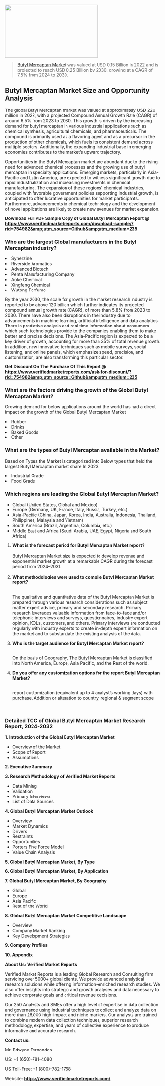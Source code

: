 <img src="https://ffe5etoiles.com/wp-content/uploads/2024/12/MST1-300x171.png" alt="" width="300" height="171" class="alignnone size-medium wp-image-20088" /><blockquote><p><p><a href="https://www.verifiedmarketreports.com/download-sample/?rid=754982&utm_source=Github&utm_medium=235" target="_blank">Butyl Mercaptan Market</a> was valued at USD 0.15 Billion in 2022 and is projected to reach USD 0.25 Billion by 2030, growing at a CAGR of 7.5% from 2024 to 2030.</p></blockquote><p><h2>Butyl Mercaptan Market Size and Opportunity Analysis</h2><p>The global Butyl Mercaptan market was valued at approximately USD 220 million in 2022, with a projected Compound Annual Growth Rate (CAGR) of around 6.5% from 2023 to 2030. This growth is driven by the increasing demand for butyl mercaptan in various industrial applications such as chemical synthesis, agricultural chemicals, and pharmaceuticals. The compound is primarily used as a flavoring agent and as a precursor in the production of other chemicals, which fuels its consistent demand across multiple sectors. Additionally, the expanding industrial base in emerging economies contributes to the market’s upward trajectory.</p><p>Opportunities in the Butyl Mercaptan market are abundant due to the rising need for advanced chemical processes and the growing use of butyl mercaptan in specialty applications. Emerging markets, particularly in Asia-Pacific and Latin America, are expected to witness significant growth due to rapid industrialization and increasing investments in chemical manufacturing. The expansion of these regions' chemical industries, coupled with favorable government policies supporting industrial growth, is anticipated to offer lucrative opportunities for market participants. Furthermore, advancements in chemical technology and the development of novel applications are likely to create new avenues for market expansion.</p></p><p class=""><strong>Download Full PDF Sample Copy of Global Butyl Mercaptan Report @ <a href="https://www.verifiedmarketreports.com/download-sample/?rid=754982&amp;utm_source=Github&amp;utm_medium=235" target="_blank">https://www.verifiedmarketreports.com/download-sample/?rid=754982&amp;utm_source=Github&amp;utm_medium=235</a></strong></p><h3 id="" class="">Who are the largest Global manufacturers in the Butyl Mercaptan industry?</h3><p><li>Synerzine</li><li> Riverside Aromatics</li><li> Advanced Biotech</li><li> Penta Manufacturing Company</li><li> Aoke Chemical</li><li> Xingfeng Chemical</li><li> Wutong Perfume</li></p><div class=""><div class="" dir="" data-message-author-role="" data-message-id="" data-message-model-slug=""><div class=""><div class=""><div class=""><div class="" dir="" data-message-author-role="" data-message-id="" data-message-model-slug=""><div class=""><div class=""><p>By the year 2030, the scale for growth in the market research industry is reported to be above 120 billion which further indicates its projected compound annual growth rate (CAGR), of more than 5.8% from 2023 to 2030. There have also been disruptions in the industry due to advancements in machine learning, artificial intelligence and data analytics There is predictive analysis and real time information about consumers which such technologies provide to the companies enabling them to make better and precise decisions. The Asia-Pacific region is expected to be a key driver of growth, accounting for more than 35% of total revenue growth. In addition, new innovative techniques such as mobile surveys, social listening, and online panels, which emphasize speed, precision, and customization, are also transforming this particular sector.</p><p><strong>Get Discount On The Purchase Of This Report @&nbsp; <a href="https://www.verifiedmarketreports.com/ask-for-discount/?rid=754982&amp;utm_source=Github&amp;utm_medium=235" target="_blank">https://www.verifiedmarketreports.com/ask-for-discount/?rid=754982&amp;utm_source=Github&amp;utm_medium=235</a></strong></p></div></div></div></div></div></div></div></div><h3 id="" class="">What are the factors driving the growth of the Global Butyl Mercaptan Market?</h3><p id="" class="">Growing demand for below applications around the world has had a direct impact on the growth of the Global Butyl Mercaptan Market</p><p id="" class=""><li>Rubber</li><li> Drinks</li><li> Baked Goods</li><li> Other</li></p><h3 id="" class="">What are the types of Butyl Mercaptan available in the Market?</h3><p id="" class="">Based on Types the Market is categorized into Below types that held the largest Butyl Mercaptan market share In 2023.</p><p id="" class=""><li>Industrial Grade</li><li> Food Grade</li></p><h3 id="" class="">Which regions are leading the Global Butyl Mercaptan Market?</h3><ul><li>Global (United States, Global and Mexico)</li><li>Europe (Germany, UK, France, Italy, Russia, Turkey, etc.)</li><li>Asia-Pacific (China, Japan, Korea, India, Australia, Indonesia, Thailand, Philippines, Malaysia and Vietnam)</li><li>South America (Brazil, Argentina, Columbia, etc.)</li><li>Middle East and Africa (Saudi Arabia, UAE, Egypt, Nigeria and South Africa)</li></ul><p><ol><li><strong>What is the forecast period for Butyl Mercaptan Market report?<br /></strong><br /><span data-sheets-root="1" data-sheets-value="{&quot;1&quot;:2,&quot;2&quot;:&quot;XXXX size is expected to develop revenue and exponential market growth at a remarkable CAGR during the forecast period from 2024&ndash;2030.&quot;}" data-sheets-userformat="{&quot;2&quot;:12674,&quot;4&quot;:{&quot;1&quot;:2,&quot;2&quot;:16776960},&quot;10&quot;:2,&quot;11&quot;:0,&quot;15&quot;:&quot;Arial&quot;,&quot;16&quot;:12}">Butyl Mercaptan Market size is expected to develop revenue and exponential market growth at a remarkable CAGR during the forecast period from 2024&ndash;2031.</span><br /><br /></li><li><strong>What methodologies were used to compile Butyl Mercaptan Market report?<br /><br /></strong><p>The qualitative and quantitative data of the&nbsp;Butyl Mercaptan Market is prepared through various research considerations such as subject matter expert advice, primary and secondary research. Primary research leverages valuable information from face-to-face and/or telephonic interviews and surveys, questionnaires, industry expert opinion, KOLs, customers, and others. Primary interviews are conducted regularly with industry experts to create in-depth expert information on the market and to substantiate the existing analysis of the data.&nbsp;</p></li><li><strong>Who is the target audience for Butyl Mercaptan Market report?<br /><br /></strong><p>On the basis of Geography, The&nbsp;Butyl Mercaptan Market is classified into North America, Europe, Asia Pacific, and the Rest of the world.</p></li><li><strong>Do you offer any customization options for the report Butyl Mercaptan Market?<br /><br /></strong><p>report customization (equivalent up to 4 analyst&rsquo;s working days) with purchase. Addition or alteration to country, regional &amp; segment scope</p><p>&nbsp;</p></li></ol></p><h3 id="" class="">Detailed TOC of Global Butyl Mercaptan Market Research Report, 2024-2032</h3><p id="" class=""><strong>1. Introduction of the Global Butyl Mercaptan Market</strong></p><ul><li>Overview of the Market</li><li>Scope of Report</li><li>Assumptions</li></ul><p id="" class=""><strong>2. Executive Summary</strong></p><p id="" class=""><strong>3. Research Methodology of&nbsp;Verified Market Reports</strong></p><ul><li>Data Mining</li><li>Validation</li><li>Primary Interviews</li><li>List of Data Sources</li></ul><p id="" class=""><strong>4. Global Butyl Mercaptan Market Outlook</strong></p><ul><li>Overview</li><li>Market Dynamics</li><li>Drivers</li><li>Restraints</li><li>Opportunities</li><li>Porters Five Force Model</li><li>Value Chain Analysis</li></ul><p id="" class=""><strong>5. Global Butyl Mercaptan Market, By&nbsp;Type</strong></p><p id="" class=""><strong>6. Global Butyl Mercaptan Market, By Application</strong></p><p id="" class=""><strong>7. Global Butyl Mercaptan Market, By Geography</strong></p><ul><li>Global</li><li>Europe</li><li>Asia Pacific</li><li>Rest of the World</li></ul><p id="" class=""><strong>8. Global Butyl Mercaptan Market Competitive Landscape</strong></p><ul><li>Overview</li><li>Company Market Ranking</li><li>Key Development Strategies</li></ul><p id="" class=""><strong>9. Company Profiles</strong></p><p id="" class=""><strong>10. Appendix</strong></p><p id="" class=""><strong>About Us: Verified Market Reports</strong></p><p id="" class="">Verified Market Reports is a leading Global Research and Consulting firm servicing over 5000+ global clients. We provide advanced analytical research solutions while offering information-enriched research studies. We also offer insights into strategic and growth analyses and data necessary to achieve corporate goals and critical revenue decisions.</p><p id="" class="">Our 250 Analysts and SMEs offer a high level of expertise in data collection and governance using industrial techniques to collect and analyze data on more than 25,000 high-impact and niche markets. Our analysts are trained to combine modern data collection techniques, superior research methodology, expertise, and years of collective experience to produce informative and accurate research.</p><p id="" class=""><strong>Contact us:</strong></p><p id="" class="">Mr. Edwyne Fernandes</p><p id="" class="">US: +1 (650)-781-4080</p><p id="" class="">US Toll-Free: +1 (800)-782-1768</p><p id="" class="">Website: <a target="" data-test-app-aware-link=""><strong>https://www.verifiedmarketreports.com/</strong></a></p>

